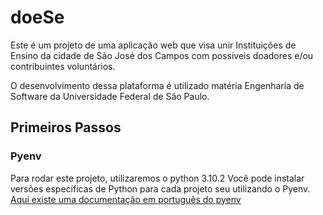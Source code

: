 # doeSe
Este é um projeto de uma aplicação web que visa unir Instituições de Ensino da cidade de São José dos Campos com possíveis doadores e/ou contribuintes voluntários.

O desenvolvimento dessa plataforma é utilizado matéria Engenharia de Software da Universidade Federal de São Paulo.

## Primeiros Passos
### Pyenv
Para rodar este projeto, utilizaremos o python 3.10.2
Você pode instalar versões específicas de Python para cada projeto seu utilizando o Pyenv. [Aqui existe uma documentação em português do pyenv](https://dev.to/womakerscode/instalando-o-python-com-o-pyenv-2dc7)
